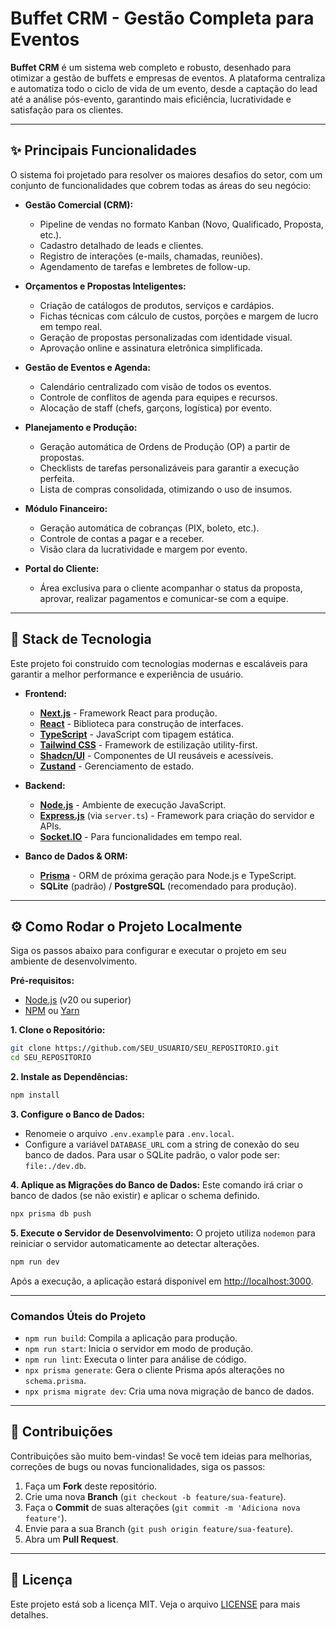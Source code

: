 #  Buffet CRM - Gestão Completa para Eventos

**Buffet CRM** é um sistema web completo e robusto, desenhado para otimizar a gestão de buffets e empresas de eventos. A plataforma centraliza e automatiza todo o ciclo de vida de um evento, desde a captação do lead até a análise pós-evento, garantindo mais eficiência, lucratividade e satisfação para os clientes.

---

## ✨ Principais Funcionalidades

O sistema foi projetado para resolver os maiores desafios do setor, com um conjunto de funcionalidades que cobrem todas as áreas do seu negócio:

- **Gestão Comercial (CRM):**
  - Pipeline de vendas no formato Kanban (Novo, Qualificado, Proposta, etc.).
  - Cadastro detalhado de leads e clientes.
  - Registro de interações (e-mails, chamadas, reuniões).
  - Agendamento de tarefas e lembretes de follow-up.

- **Orçamentos e Propostas Inteligentes:**
  - Criação de catálogos de produtos, serviços e cardápios.
  - Fichas técnicas com cálculo de custos, porções e margem de lucro em tempo real.
  - Geração de propostas personalizadas com identidade visual.
  - Aprovação online e assinatura eletrônica simplificada.

- **Gestão de Eventos e Agenda:**
  - Calendário centralizado com visão de todos os eventos.
  - Controle de conflitos de agenda para equipes e recursos.
  - Alocação de staff (chefs, garçons, logística) por evento.

- **Planejamento e Produção:**
  - Geração automática de Ordens de Produção (OP) a partir de propostas.
  - Checklists de tarefas personalizáveis para garantir a execução perfeita.
  - Lista de compras consolidada, otimizando o uso de insumos.

- **Módulo Financeiro:**
  - Geração automática de cobranças (PIX, boleto, etc.).
  - Controle de contas a pagar e a receber.
  - Visão clara da lucratividade e margem por evento.

- **Portal do Cliente:**
  - Área exclusiva para o cliente acompanhar o status da proposta, aprovar, realizar pagamentos e comunicar-se com a equipe.

---

## 🚀 Stack de Tecnologia

Este projeto foi construído com tecnologias modernas e escaláveis para garantir a melhor performance e experiência de usuário.

- **Frontend:**
  - [**Next.js**](https://nextjs.org/) - Framework React para produção.
  - [**React**](https://react.dev/) - Biblioteca para construção de interfaces.
  - [**TypeScript**](https://www.typescriptlang.org/) - JavaScript com tipagem estática.
  - [**Tailwind CSS**](https://tailwindcss.com/) - Framework de estilização utility-first.
  - [**Shadcn/UI**](https://ui.shadcn.com/) - Componentes de UI reusáveis e acessíveis.
  - [**Zustand**](https://zustand-demo.pmnd.rs/) - Gerenciamento de estado.

- **Backend:**
  - [**Node.js**](https://nodejs.org/) - Ambiente de execução JavaScript.
  - [**Express.js**](https://expressjs.com/) (via `server.ts`) - Framework para criação do servidor e APIs.
  - [**Socket.IO**](https://socket.io/) - Para funcionalidades em tempo real.

- **Banco de Dados & ORM:**
  - [**Prisma**](https://www.prisma.io/) - ORM de próxima geração para Node.js e TypeScript.
  - **SQLite** (padrão) / **PostgreSQL** (recomendado para produção).

---

## ⚙️ Como Rodar o Projeto Localmente

Siga os passos abaixo para configurar e executar o projeto em seu ambiente de desenvolvimento.

**Pré-requisitos:**
- [Node.js](https://nodejs.org/en/) (v20 ou superior)
- [NPM](https://www.npmjs.com/) ou [Yarn](https://yarnpkg.com/)

**1. Clone o Repositório:**
```bash
git clone https://github.com/SEU_USUARIO/SEU_REPOSITORIO.git
cd SEU_REPOSITORIO
```

**2. Instale as Dependências:**
```bash
npm install
```

**3. Configure o Banco de Dados:**
- Renomeie o arquivo `.env.example` para `.env.local`.
- Configure a variável `DATABASE_URL` com a string de conexão do seu banco de dados. Para usar o SQLite padrão, o valor pode ser: `file:./dev.db`.

**4. Aplique as Migrações do Banco de Dados:**
Este comando irá criar o banco de dados (se não existir) e aplicar o schema definido.
```bash
npx prisma db push
```

**5. Execute o Servidor de Desenvolvimento:**
O projeto utiliza `nodemon` para reiniciar o servidor automaticamente ao detectar alterações.
```bash
npm run dev
```

Após a execução, a aplicação estará disponível em [http://localhost:3000](http://localhost:3000).

---

### Comandos Úteis do Projeto

- `npm run build`: Compila a aplicação para produção.
- `npm run start`: Inicia o servidor em modo de produção.
- `npm run lint`: Executa o linter para análise de código.
- `npx prisma generate`: Gera o cliente Prisma após alterações no `schema.prisma`.
- `npx prisma migrate dev`: Cria uma nova migração de banco de dados.

---

## 🤝 Contribuições

Contribuições são muito bem-vindas! Se você tem ideias para melhorias, correções de bugs ou novas funcionalidades, siga os passos:

1.  Faça um **Fork** deste repositório.
2.  Crie uma nova **Branch** (`git checkout -b feature/sua-feature`).
3.  Faça o **Commit** de suas alterações (`git commit -m 'Adiciona nova feature'`).
4.  Envie para a sua Branch (`git push origin feature/sua-feature`).
5.  Abra um **Pull Request**.

---

## 📄 Licença

Este projeto está sob a licença MIT. Veja o arquivo [LICENSE](LICENSE) para mais detalhes.
